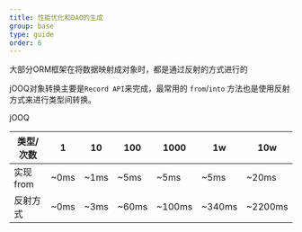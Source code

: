 ```yaml
---
title: 性能优化和DAO的生成
group: base
type: guide
order: 6
---
```


大部分ORM框架在将数据映射成对象时，都是通过反射的方式进行的

jOOQ对象转换主要是`Record API`来完成，最常用的 `from`/`into` 方法也是使用反射方式来进行类型间转换。


jOOQ

| 类型/次数   | 1    | 10   | 100  |    1000  |   1w  |   10w  |
|   ---     |  ---  | ---  |  ---  |   ---   |   ---  |   ---  |
| 实现from  |  ~0ms |  ~1ms |  ~5ms |   ~5ms  |  ~5ms  | ~20ms  |
| 反射方式  |  ~0ms | ~3ms  | ~60ms |   ~100ms | ~340ms |~2200ms |
